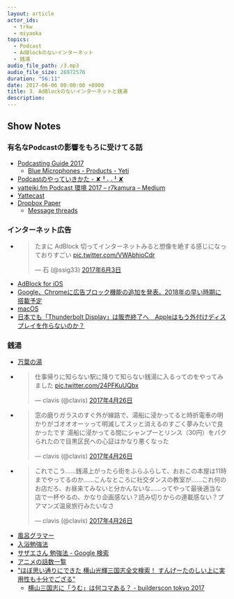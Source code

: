 ```yaml
---
layout: article
actor_ids:
  - trkw
  - miyaoka
topics:
  - Podcast
  - AdBlockのないインターネット
  - 銭湯
audio_file_path: /3.mp3
audio_file_size: 26972576
duration: "56:11"
date: 2017-06-06 00:00:00 +0900
title: 3. AdBlockのないインターネットと銭湯
description:
---
```


## Show Notes

### 有名なPodcastの影響をもろに受けてる話
- [Podcasting Guide 2017](https://weblog.bulknews.net/podcasting-guide-2017-2e88531a367d)
  - [Blue Microphones - Products - Yeti](http://www.bluemic.com/products/yeti/)
- [Podcastのやっていきかた - ✘╹◡╹✘](http://r7kamura.hatenablog.com/entry/2016/10/31/115822)
- [yatteiki.fm Podcast 環境 2017 – r7kamura – Medium](https://medium.com/@r7kamura/yatteiki-fm-podcast-%E7%92%B0%E5%A2%83-2017-c3dbaaeea7d3)
- [Yattecast](https://r7kamura.github.io/yattecast/)
- [Dropbox Paper](https://paper.dropbox.com/)
  - [Message threads](https://get.slack.help/hc/en-us/articles/115000769927-message-threads)

### インターネット広告
- <blockquote class="twitter-tweet" data-lang="ja"><p lang="ja" dir="ltr">たまに AdBlock 切ってインターネットみると想像を絶する感じになっておりすごい <a href="https://t.co/VWAbhioCdr">pic.twitter.com/VWAbhioCdr</a></p>&mdash; 石 (@ssig33) <a href="https://twitter.com/ssig33/status/870848815766528000">2017年6月3日</a></blockquote>
<script async src="//platform.twitter.com/widgets.js" charset="utf-8"></script>
- [AdBlock for iOS](https://itunes.apple.com/jp/app/adblock/id691121579?mt=8)
- [Google、Chromeに広告ブロック機能の追加を発表。2018年の早い時期に搭載予定](http://japanese.engadget.com/2017/06/02/google-chrome-2018/)
- [macOS](https://ja.wikipedia.org/wiki/MacOS)
- [日本でも「Thunderbolt Display」は販売終了へ　Appleはもう外付けディスプレイを作らないのか？](http://www.itmedia.co.jp/pcuser/articles/1606/24/news139.html)

### 銭湯
- [万葉の湯](http://www.manyo.co.jp/mm21/)
- <blockquote class="twitter-tweet" data-lang="ja"><p lang="ja" dir="ltr">仕事帰りに知らない駅に降りて知らない銭湯に入るってのをやってみました <a href="https://t.co/24PFKuUQbx">pic.twitter.com/24PFKuUQbx</a></p>&mdash; clavis (@clavis) <a href="https://twitter.com/clavis/status/857221483092783105">2017年4月26日</a></blockquote>
- <blockquote class="twitter-tweet" data-lang="ja"><p lang="ja" dir="ltr">窓の磨りガラスのすぐ外が線路で、湯船に浸かってると時折電車の明かりがゴオオオーッって明滅してスッと消えるのすごく夢みたいで良かったです 湯船に浸かってる間にシャンプーとリンス（30円）をパクられたので目黒区民への心証はかなり悪くなった</p>&mdash; clavis (@clavis) <a href="https://twitter.com/clavis/status/857222390383730688">2017年4月26日</a></blockquote>
- <blockquote class="twitter-tweet" data-lang="ja"><p lang="ja" dir="ltr">これでこう……銭湯上がったら街をふらふらして、おおこの本屋は11時までやってるのか……こんなところに社交ダンスの教室が……これ何のお店だろ、お昼来てみないと分かんないな……ってやって最後適当な店で一杯やるの、かなり企画感ない？読み切りからの連載感ない？プアマンズ温泉旅行みたいなさ</p>&mdash; clavis (@clavis) <a href="https://twitter.com/clavis/status/857226606896529409">2017年4月26日</a></blockquote>
- [風呂グラマー](http://type.jp/et/log/article/furograming)
- [入浴勉強法](https://ameblo.jp/daikidon2000/entry-12247518267.html)
- [サザエさん 勉強法 - Google 検索](https://www.google.co.jp/search?q=%E3%82%B5%E3%82%B6%E3%82%A8%E3%81%95%E3%82%93+%E5%8B%89%E5%BC%B7%E6%B3%95)
- [アニメの話数一覧](https://ja.wikipedia.org/wiki/%E3%82%A2%E3%83%8B%E3%83%A1%E3%81%AE%E8%A9%B1%E6%95%B0%E4%B8%80%E8%A6%A7)
- ["ほぼ思い通りにできた 横山光輝三国志全文検索！ すんげーたのしい上に実用性も十分でござる"](https://twitter.com/heruheru3/status/869491809315020801)
  - [横山三国志に「うむ」は何コマある？ - builderscon tokyo 2017](https://builderscon.io/tokyo/2017/session/1bee8056-c26a-4ed3-8df6-69cfe7e64c22)
